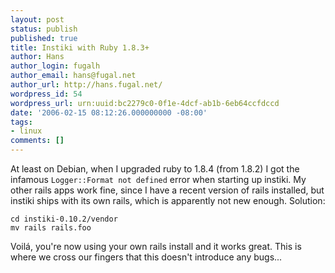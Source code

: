 ```yaml
---
layout: post
status: publish
published: true
title: Instiki with Ruby 1.8.3+
author: Hans
author_login: fugalh
author_email: hans@fugal.net
author_url: http://hans.fugal.net/
wordpress_id: 54
wordpress_url: urn:uuid:bc2279c0-0f1e-4dcf-ab1b-6eb64ccfdccd
date: '2006-02-15 08:12:26.000000000 -08:00'
tags:
- linux
comments: []
---
```

<p>At least on Debian, when I upgraded ruby to 1.8.4 (from 1.8.2) I got the infamous <code>Logger::Format not defined</code> error when starting up instiki. My other rails apps work fine, since I have a recent version of rails installed, but instiki ships with its own rails, which is apparently not new enough. Solution:</p>

<pre><code>cd instiki-0.10.2/vendor
mv rails rails.foo
</code></pre>

<p>Voil&aacute;, you're now using your own rails install and it works great. This is where we cross our fingers that this doesn't introduce any bugs...</p>
